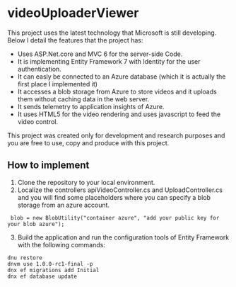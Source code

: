 # videoUploaderViewer
This project uses the latest technology that Microsoft is still developing. Below I detail the features that the project has:

* Uses ASP.Net.core and MVC 6 for the server-side Code.
* It is implementing Entity Framework 7 with Identity for the user authentication.
* It can easly be connected to an Azure database (which it is actually the first place I implemented it)
* It accesses a blob storage from Azure to store videos and it uploads them without caching data in the web server.
* It sends telemetry to application insights of Azure.
* It uses HTML5 for the video rendering and uses javascript to feed the video control.

This project was created only for development and research purposes and you are free to use, copy and produce with this project.

## How to implement
1. Clone the repository to your local environment.
2. Localize the controllers apiVideoController.cs and UploadController.cs and you will find some placeholders where you can specify a blob storage from an azure account.

```
 blob = new BlobUtility("container azure", "add your public key for your blob azure");
```
3. Build the application and run the configuration tools of Entity Framework with the following commands:
```
dnu restore
dnvm use 1.0.0-rc1-final -p
dnx ef migrations add Initial
dnx ef database update
```
